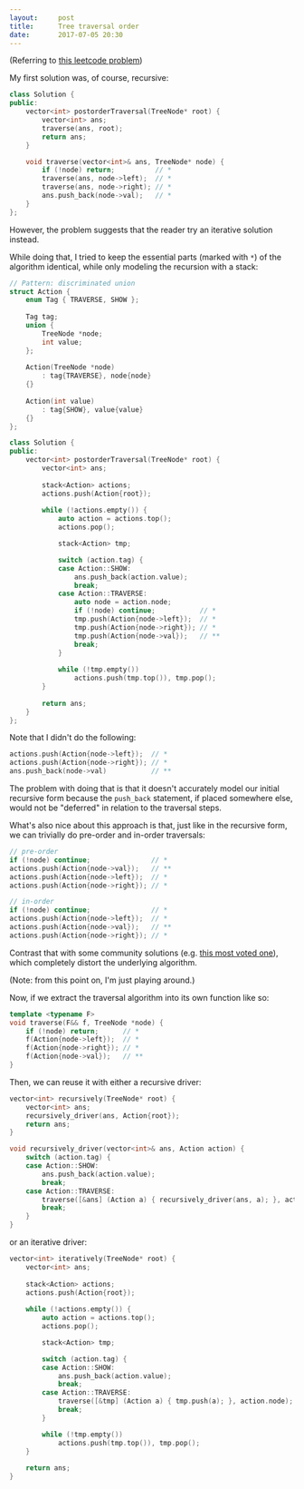 ```yaml
---
layout:     post
title:      Tree traversal order
date:       2017-07-05 20:30
---
```


(Referring to [this leetcode problem](https://leetcode.com/problems/binary-tree-postorder-traversal/))

My first solution was, of course, recursive:

```cpp
class Solution {
public:
    vector<int> postorderTraversal(TreeNode* root) {
        vector<int> ans;
        traverse(ans, root);
        return ans;
    }

    void traverse(vector<int>& ans, TreeNode* node) {
        if (!node) return;          // *
        traverse(ans, node->left);  // *
        traverse(ans, node->right); // *
        ans.push_back(node->val);   // *
    }
};
```

However, the problem suggests that the reader try an iterative solution instead.

While doing that, I tried to keep the essential parts (marked with `*`) of the algorithm identical, while only modeling the recursion with a stack:

```cpp
// Pattern: discriminated union
struct Action {
    enum Tag { TRAVERSE, SHOW };
    
    Tag tag;
    union {
        TreeNode *node;
        int value;
    };
    
    Action(TreeNode *node)
        : tag{TRAVERSE}, node{node}
    {}
    
    Action(int value)
        : tag{SHOW}, value{value}
    {}
};

class Solution {
public:
    vector<int> postorderTraversal(TreeNode* root) {
        vector<int> ans;
        
        stack<Action> actions;
        actions.push(Action{root});
        
        while (!actions.empty()) {
            auto action = actions.top();
            actions.pop();

            stack<Action> tmp;

            switch (action.tag) {
            case Action::SHOW:
                ans.push_back(action.value);
                break;
            case Action::TRAVERSE:
                auto node = action.node;
                if (!node) continue;           // *
                tmp.push(Action{node->left});  // *
                tmp.push(Action{node->right}); // *
                tmp.push(Action{node->val});   // **
                break;
            }
            
            while (!tmp.empty())
                actions.push(tmp.top()), tmp.pop();
        }
        
        return ans;
    }
};
```

Note that I didn't do the following:

```cpp
actions.push(Action{node->left});  // *
actions.push(Action{node->right}); // *
ans.push_back(node->val)           // **
```

The problem with doing that is that it doesn't accurately model our initial recursive form because the `push_back` statement, if placed somewhere else, would not be "deferred" in relation to the traversal steps.

What's also nice about this approach is that, just like in the recursive form, we can trivially do pre-order and in-order traversals:

```cpp
// pre-order
if (!node) continue;               // *
actions.push(Action{node->val});   // **
actions.push(Action{node->left});  // *
actions.push(Action{node->right}); // *

// in-order
if (!node) continue;               // *
actions.push(Action{node->left});  // *
actions.push(Action{node->val});   // **
actions.push(Action{node->right}); // *
```

Contrast that with some community solutions (e.g. [this most voted one](https://discuss.leetcode.com/topic/30632/preorder-inorder-and-postorder-iteratively-summarization)), which completely distort the underlying algorithm.

(Note: from this point on, I'm just playing around.)

Now, if we extract the traversal algorithm into its own function like so:

```cpp
template <typename F>
void traverse(F&& f, TreeNode *node) {
    if (!node) return;      // *
    f(Action{node->left});  // *
    f(Action{node->right}); // *
    f(Action{node->val});   // **
}
```

Then, we can reuse it with either a recursive driver:

```cpp
vector<int> recursively(TreeNode* root) {
    vector<int> ans;
    recursively_driver(ans, Action{root});
    return ans;
}

void recursively_driver(vector<int>& ans, Action action) {
    switch (action.tag) {
    case Action::SHOW:
        ans.push_back(action.value);
        break;
    case Action::TRAVERSE:
        traverse([&ans] (Action a) { recursively_driver(ans, a); }, action.node);
        break;
    }
}
```

or an iterative driver:

```cpp
vector<int> iteratively(TreeNode* root) {
    vector<int> ans;
    
    stack<Action> actions;
    actions.push(Action{root});
    
    while (!actions.empty()) {
        auto action = actions.top();
        actions.pop();

        stack<Action> tmp;

        switch (action.tag) {
        case Action::SHOW:
            ans.push_back(action.value);
            break;
        case Action::TRAVERSE:
            traverse([&tmp] (Action a) { tmp.push(a); }, action.node);
            break;
        }

        while (!tmp.empty())
            actions.push(tmp.top()), tmp.pop();
    }
    
    return ans;
}
```
